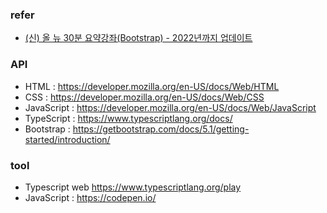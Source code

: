 ### refer

- [(신) 올 뉴 30분 요약강좌(Bootstrap) - 2022년까지 업데이트](https://youtu.be/2znzBerWyWU)

### API

- HTML : https://developer.mozilla.org/en-US/docs/Web/HTML
- CSS : https://developer.mozilla.org/en-US/docs/Web/CSS
- JavaScript : https://developer.mozilla.org/en-US/docs/Web/JavaScript
- TypeScript : https://www.typescriptlang.org/docs/
- Bootstrap : https://getbootstrap.com/docs/5.1/getting-started/introduction/

### tool

- Typescript web https://www.typescriptlang.org/play
- JavaScript : https://codepen.io/
